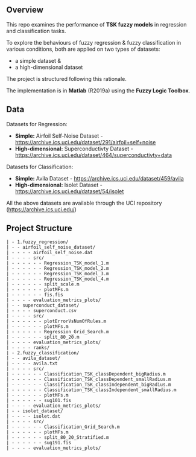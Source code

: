 ## Overview

This repo examines the performance of **TSK fuzzy models** in regression and classification tasks.

To explore the behaviours of fuzzy regression & fuzzy classification in various conditions, both are applied on two types of datasets:
- a simple dataset &
- a high-dimensional dataset

The project is structured following this rationale.

The implementation is in **Matlab** (R2019a) using the **Fuzzy Logic Toolbox**.

## Data

Datasets for Regression:
- **Simple:** Airfoil Self-Noise Dataset - https://archive.ics.uci.edu/dataset/291/airfoil+self+noise
- **High-dimensional:** Superconductivty Dataset - https://archive.ics.uci.edu/dataset/464/superconductivty+data

Datasets for Classification:
- **Simple:** Avila Dataset - https://archive.ics.uci.edu/dataset/459/avila
- **High-dimensional:** Isolet Dataset - https://archive.ics.uci.edu/dataset/54/isolet 

All the above datasets are available through the UCI repository (https://archive.ics.uci.edu/)

## Project Structure
```
| - 1.fuzzy_regression/
| - - airfoil_self_noise_dataset/
| - - - - airfoil_self_noise.dat
| - - - - src/
| - - - - - - Regression_TSK_model_1.m
| - - - - - - Regression_TSK_model_2.m
| - - - - - - Regression_TSK_model_3.m
| - - - - - - Regression_TSK_model_4.m
| - - - - - - split_scale.m
| - - - - - - plotMFs.m
| - - - - - - fis.fis
| - - - - evaluation_metrics_plots/
| - - superconduct_dataset/
| - - - - superconduct.csv
| - - - - src/
| - - - - - - plotErrorVsNumOfRules.m
| - - - - - - plotMFs.m
| - - - - - - Regression_Grid_Search.m
| - - - - - - split_80_20.m
| - - - - evaluation_metrics_plots/
| - - - - ranks/
| - 2.fuzzy_classification/
| - - avila_dataset/
| - - - - avila.txt
| - - - - src/
| - - - - - - Classification_TSK_classDependent_bigRadius.m
| - - - - - - Classification_TSK_classDependent_smallRadius.m
| - - - - - - Classification_TSK_classIndependent_bigRadius.m
| - - - - - - Classification_TSK_classIndependent_smallRadius.m
| - - - - - - plotMFs.m
| - - - - - - sug101.fis 
| - - - - evaluation_metrics_plots/
| - - isolet_dataset/
| - - - - isolet.dat
| - - - - src/
| - - - - - - Classification_Grid_Search.m
| - - - - - - plotMFs.m
| - - - - - - split_80_20_Stratified.m
| - - - - - - sug191.fis
| - - - - evaluation_metrics_plots/
```
